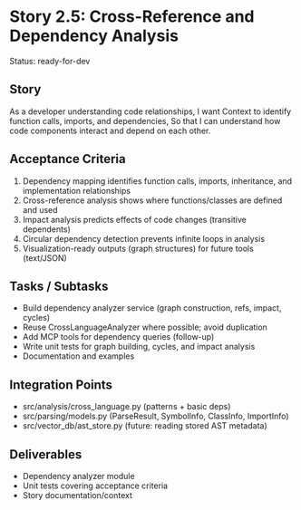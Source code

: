 # Story 2.5: Cross-Reference and Dependency Analysis

Status: ready-for-dev

## Story

As a developer understanding code relationships,
I want Context to identify function calls, imports, and dependencies,
So that I can understand how code components interact and depend on each other.

## Acceptance Criteria

1. Dependency mapping identifies function calls, imports, inheritance, and implementation relationships
2. Cross-reference analysis shows where functions/classes are defined and used
3. Impact analysis predicts effects of code changes (transitive dependents)
4. Circular dependency detection prevents infinite loops in analysis
5. Visualization-ready outputs (graph structures) for future tools (text/JSON)

## Tasks / Subtasks

- Build dependency analyzer service (graph construction, refs, impact, cycles)
- Reuse CrossLanguageAnalyzer where possible; avoid duplication
- Add MCP tools for dependency queries (follow-up)
- Write unit tests for graph building, cycles, and impact analysis
- Documentation and examples

## Integration Points

- src/analysis/cross_language.py (patterns + basic deps)
- src/parsing/models.py (ParseResult, SymbolInfo, ClassInfo, ImportInfo)
- src/vector_db/ast_store.py (future: reading stored AST metadata)

## Deliverables

- Dependency analyzer module
- Unit tests covering acceptance criteria
- Story documentation/context

